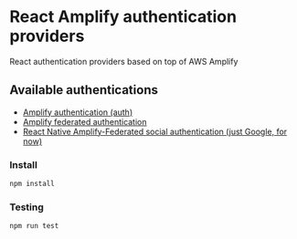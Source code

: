 # React Amplify authentication providers

React authentication providers based on top of AWS Amplify

## Available authentications

- [Amplify authentication (auth)](packages/auth)
- [Amplify federated authentication](packages/federated-auth)
- [React Native Amplify-Federated social authentication (just Google, for now)](packages/native-social-auth)

### Install

```bash
npm install
```

### Testing

```bash
npm run test
```
